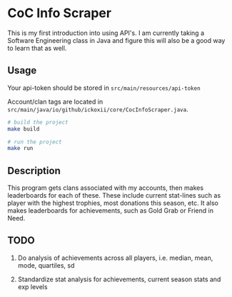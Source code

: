 # CoC Info Scraper

This is my first introduction into using API's. I am currently taking a Software
Engineering class in Java and figure this will also be a good way to learn that
as well.

## Usage

Your api-token should be stored in `src/main/resources/api-token`

Account/clan tags are located in `src/main/java/io/github/ickoxii/core/CocInfoScraper.java`.

```zsh
# build the project
make build

# run the project
make run
```

## Description

This program gets clans associated with my accounts, then makes leaderboards for
each of these. These include current stat-lines such as player with the highest
trophies, most donations this season, etc. It also makes leaderboards for
achievements, such as Gold Grab or Friend in Need.

## TODO

1. Do analysis of achievements across all players, i.e. median, mean, mode, quartiles, sd

2. Standardize stat analysis for achievements, current season stats and exp levels
